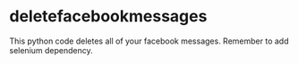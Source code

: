 # deletefacebookmessages
This python code deletes all of your facebook messages. Remember to add selenium dependency.
